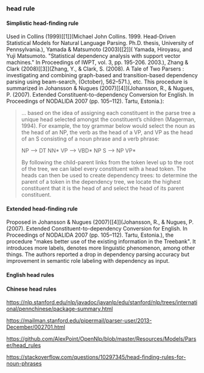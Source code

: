 ### head rule

#### Simplistic head-finding rule 

Used in Collins (1999)[[1]](Michael John Collins. 1999. Head-Driven Statistical Models for Natural Language Parsing. Ph.D. thesis, University of Pennsylvania.), Yamada & Matsumoto (2003)[[2]]( Yamada, Hiroyasu, and Yuji Matsumoto. "Statistical dependency analysis with support vector machines." In Proceedings of IWPT, vol. 3, pp. 195-206. 2003.), Zhang & Clark (2008)[[3]](Zhang, Y., & Clark, S. (2008). A Tale of Two Parsers : investigating and combining graph-based and transition-based dependency parsing using beam-search, (October), 562–571.), etc. This procedure is summarized in Johansson & Nugues (2007)[[4]](Johansson, R., & Nugues, P. (2007). Extended Constituent-to-dependency Conversion for English. In Proceedings of NODALIDA 2007 (pp. 105–112). Tartu, Estonia.):

> ... based on the idea of assigning each constituent in the parse tree a unique head selected amongst the constituent’s children (Magerman, 1994). For example, the toy grammar below would select the noun as the head of an NP, the verb as the head of a VP, and VP as the head of an S consisting of a noun phrase and a verb phrase:
>
> NP --> DT NN* 
> VP --> VBD* NP 
> S --> NP VP*
>
> By following the child-parent links from the token level up to the root of the tree, we can label every constituent with a head token. The heads can then be used to create dependency trees: to determine the parent of a token in the dependency tree, we locate the highest constituent that it is the head of and select the head of its parent constituent.

#### Extended head-finding rule

Proposed in Johansson & Nugues (2007)[[4]](Johansson, R., & Nugues, P. (2007). Extended Constituent-to-dependency Conversion for English. In Proceedings of NODALIDA 2007 (pp. 105–112). Tartu, Estonia.), the procedure "makes better use of the existing information in the Treebank". It introduces more labels, denotes more linguistic phenomenon, among other things. The authors reported a drop in dependency parsing accuracy but improvement in semantic role labeling with dependency as input.

#### English head rules



#### Chinese head rules

https://nlp.stanford.edu/nlp/javadoc/javanlp/edu/stanford/nlp/trees/international/pennchinese/package-summary.html

https://mailman.stanford.edu/pipermail/parser-user/2013-December/002701.html

https://github.com/AlexPoint/OpenNlp/blob/master/Resources/Models/Parser/head_rules

https://stackoverflow.com/questions/10297345/head-finding-rules-for-noun-phrases



